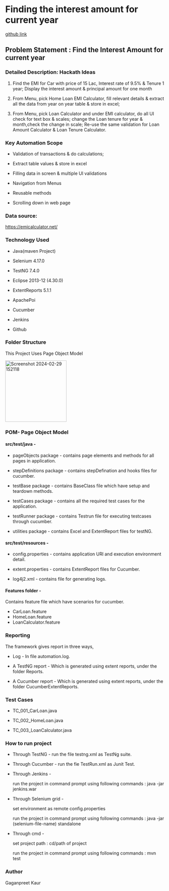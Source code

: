 # Finding the interest amount for current year 

[github link](https://github.com/GaganpreetKaur1209/Final_project.git)

## Problem Statement : Find the Interest Amount for current year
 
### Detailed Description: Hackath Ideas
 
1. Find the EMI for Car with price of 15 Lac, Interest rate of 9.5% & Tenure 1 year; Display the interest amount & principal amount for one month

2. From Menu, pick Home Loan EMI Calculator, fill relevant details & extract all the data from  year on year table & store in excel;

3. From Menu, pick Loan Calculator and under EMI calculator, do all UI check for text box & scales; change the Loan tenure for year & month,check the change in scale; Re-use the same validation for Loan Amount Calculator & Loan Tenure Calculator.
 
 
### Key Automation Scope

* Validation of transactions & do calculations;

* Extract table values & store in excel

* Filling data in screen & multiple UI validations

* Navigation from Menus

* Reusable methods

* Scrolling down in web page

### Data source:
https://emicalculator.net/
 
### Technology Used

* Java(maven Project)

* Selenium 4.17.0

* TestNG 7.4.0

* Eclipse 2013-12 (4.30.0)

* ExtentReports 5.1.1

* ApachePoi 

* Cucumber

* Jenkins

* Github
 
### Folder Structure

This Project Uses Page Object Model


<img width="194" alt="Screenshot 2024-02-29 152118" src="https://github.com/GaganpreetKaur1209/Final_project/assets/141823661/9933f3b0-3ee9-4685-a78c-5313dcfbbb89">


 
### POM- Page Object Model

#### src/test/java -

* pageObjects package - contains page elements and methods for all pages in application.

* stepDefinitions package - contains stepDefination and hooks files for cucumber.

* testBase package - contains BaseClass file which have setup and teardown methods.

* testCases package - contains all the required test cases for the application.

* testRunner package - contains Testrun file for executing testcases through cucumber.

* utilities package - contains Excel and ExtentReport files for testNG.
 
#### src/test/resources -

* config.properties - contains application URl and execution environment detail.

* extent.properties - contains  ExtentReport files for Cucumber.

* log4j2.xml - contains file for generating logs.
 
#### Features folder - 

Contains feature file which have scenarios for cucumber.
* CarLoan.feature
* HomeLoan.feature
* LoanCalculator.feature
 
 
### Reporting

The framework gives report in three ways,
 
* Log - In file automation.log.

* A TestNG report - Which is generated using extent reports, under the folder Reports.

* A Cucumber report - Which is generated using extent reports, under the folder CucumberExtentReports.
 
###  Test Cases

* TC_001_CarLoan.java

* TC_002_HomeLoan.java

* TC_003_LoanCalculator.java
 
### How to run project

* Through TestNG - run the file testng.xml as TestNg suite.

* Through Cucumber - run the fie TestRun.xml as Junit Test.

* Through Jenkins -

  run the project in command prompt using following commands : java -jar jenkins.war

* Through Selenium grid -

  set environment as remote config.properties

  run the project in command prompt using following commands : java -jar (selenium-file-name) standalone

* Through cmd -

  set project path : cd/path of project 

  run the project in command prompt using following commands : mvn test
 
### Author

Gaganpreet Kaur
